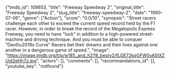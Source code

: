 {"tmdb_id": 108653, "title": "Freeway Speedway 2", "original_title": "Freeway Speedway 2", "slug_title": "freeway-speedway-2", "date": "1990-07-06", "genre": ["Action"], "score": "0.0/10", "synopsis": "Street racers challenge each other to exceed the current speed record held by the F1 racer. However, in order to break the record of the Megalopolis Express Freeway, you need to have \"luck\" in addition to a high-powered street-machine and driving technique. And you must be able to conquer \"Devil\u2019s Curve\" Racers bet their dreams and their lives against one another in a dangerous game of speed.", "image": "https://image.tmdb.org/t/p/w185_and_h278_bestv2/fLGE72kqGFW0vA5tXZUjd2eHh7z.jpg", "actors": [], "comments": [], "recommandations_id": [], "youtube_key": "notfound"}